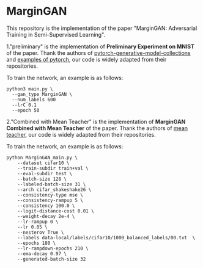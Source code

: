 # MarginGAN
This repository is the implementation of the paper "MarginGAN: Adversarial Training in Semi-Supervised Learning".

1."preliminary" is the implementation of **Preliminary Experiment on MNIST** of the paper. Thank the authors of [pytorch-generative-model-collections](https://github.com/znxlwm/pytorch-generative-model-collections) and [examples of pytorch](https://github.com/pytorch/examples/blob/master/mnist/main.py), our code is widely adapted from their repositories.

To train the network, an example is as follows:
```
python3 main.py \
  --gan_type MarginGAN \
  --num_labels 600 
  --lrC 0.1 
  --epoch 50
```  
2."Combined with Mean Teacher" is the implementation of **MarginGAN Combined with Mean Teacher** of the paper. Thank the authors of [mean teacher](https://github.com/CuriousAI/mean-teacher), our code is widely adapted from their repositories.

To train the network, an example is as follows:
```
python MarginGAN_main.py \
    --dataset cifar10 \
    --train-subdir train+val \
    --eval-subdir test \
    --batch-size 128 \
    --labeled-batch-size 31 \
    --arch cifar_shakeshake26 \
    --consistency-type mse \
    --consistency-rampup 5 \
    --consistency 100.0 \
    --logit-distance-cost 0.01 \
    --weight-decay 2e-4 \
    --lr-rampup 0 \
    --lr 0.05 \
    --nesterov True \
    --labels data-local/labels/cifar10/1000_balanced_labels/00.txt  \
    --epochs 180 \
    --lr-rampdown-epochs 210 \
    --ema-decay 0.97 \
    --generated-batch-size 32
```
